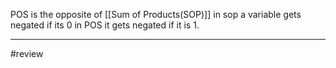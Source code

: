 POS is the opposite of [[Sum of Products(SOP)]] in sop a variable gets negated if its 0 in POS it gets negated if it is 1.

--- 
#review 